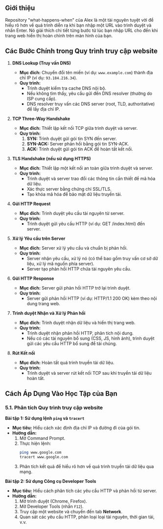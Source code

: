 ## Giới thiệu

Repository "what-happens-when" của Alex là một tài nguyên tuyệt vời để hiểu rõ hơn về quá trình diễn ra khi bạn nhập một URL vào trình duyệt và nhấn Enter. Nó giải thích chi tiết từng bước từ lúc bạn nhập URL cho đến khi trang web hiển thị hoàn chỉnh trên màn hình của bạn.

## Các Bước Chính trong Quy trình truy cập website

1. **DNS Lookup (Truy vấn DNS)**
   - **Mục đích:** Chuyển đổi tên miền (ví dụ: `www.example.com`) thành địa chỉ IP (ví dụ: `93.184.216.34`).
   - **Quy trình:**
     - Trình duyệt kiểm tra cache DNS nội bộ.
     - Nếu không tìm thấy, yêu cầu gửi đến DNS resolver (thường do ISP cung cấp).
     - DNS resolver truy vấn các DNS server (root, TLD, authoritative) để lấy địa chỉ IP.

2. **TCP Three-Way Handshake**
   - **Mục đích:** Thiết lập kết nối TCP giữa trình duyệt và server.
   - **Quy trình:**
     1. **SYN:** Trình duyệt gửi gói tin SYN đến server.
     2. **SYN-ACK:** Server phản hồi bằng gói tin SYN-ACK.
     3. **ACK:** Trình duyệt gửi gói tin ACK để hoàn tất kết nối.
3. **TLS Handshake (nếu sử dụng HTTPS)**
   - **Mục đích:** Thiết lập một kết nối an toàn giữa trình duyệt và server.
   - **Quy trình:**
     - Trình duyệt và server trao đổi các thông tin cần thiết để mã hóa dữ liệu.
     - Xác thực server bằng chứng chỉ SSL/TLS.
     - Tạo khóa mã hóa để bảo mật dữ liệu truyền tải.

4. **Gửi HTTP Request**
   - **Mục đích:** Trình duyệt yêu cầu tài nguyên từ server.
   - **Quy trình:**
     - Trình duyệt gửi yêu cầu HTTP (ví dụ: GET /index.html) đến server.

5. **Xử lý Yêu cầu trên Server**
   - **Mục đích:** Server xử lý yêu cầu và chuẩn bị phản hồi.
   - **Quy trình:**
     - Server nhận yêu cầu, xử lý nó (có thể bao gồm truy vấn cơ sở dữ liệu, xử lý mã nguồn phía server).
     - Server tạo phản hồi HTTP chứa tài nguyên yêu cầu.

6. **Gửi HTTP Response**
   - **Mục đích:** Server gửi phản hồi HTTP trở lại trình duyệt.
   - **Quy trình:**
     - Server gửi phản hồi HTTP (ví dụ: HTTP/1.1 200 OK) kèm theo nội dung trang web.

7. **Trình duyệt Nhận và Xử lý Phản hồi**
   - **Mục đích:** Trình duyệt nhận dữ liệu và hiển thị trang web.
   - **Quy trình:**
     - Trình duyệt nhận phản hồi HTTP, phân tích nội dung.
     - Nếu có các tài nguyên bổ sung (CSS, JS, hình ảnh), trình duyệt gửi các yêu cầu HTTP bổ sung để tải chúng.

8. **Rút Kết nối**
   - **Mục đích:** Hoàn tất quá trình truyền tải dữ liệu.
   - **Quy trình:**
     - Trình duyệt và server rút kết nối TCP sau khi truyền tải dữ liệu hoàn tất.

## Cách Áp Dụng Vào Học Tập của Bạn

### 5.1. Phân tích Quy trình truy cập website

**Bài tập 1: Sử dụng lệnh `ping` và `tracert`**

- **Mục tiêu:** Hiểu cách xác định địa chỉ IP và đường đi của gói tin.
- **Hướng dẫn:**
  1. Mở Command Prompt.
  2. Thực hiện lệnh:
     ```bash
     ping www.google.com
     tracert www.google.com
     ```
  3. Phân tích kết quả để hiểu rõ hơn về quá trình truyền tải dữ liệu qua mạng.

**Bài tập 2: Sử dụng Công cụ Developer Tools**

- **Mục tiêu:** Hiểu cách phân tích các yêu cầu HTTP và phản hồi từ server.
- **Hướng dẫn:**
  1. Mở trình duyệt (Chrome, Firefox).
  2. Mở Developer Tools (nhấn `F12`).
  3. Truy cập một website và chuyển đến tab **Network**.
  4. Quan sát các yêu cầu HTTP, phân loại loại tài nguyên, thời gian tải, v.v.
